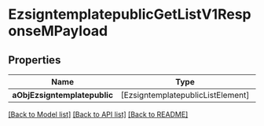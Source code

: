# EzsigntemplatepublicGetListV1ResponseMPayload

## Properties
Name | Type | Description | Notes
------------ | ------------- | ------------- | -------------
**aObjEzsigntemplatepublic** | [EzsigntemplatepublicListElement] |  | 

[[Back to Model list]](../README.md#documentation-for-models) [[Back to API list]](../README.md#documentation-for-api-endpoints) [[Back to README]](../README.md)


